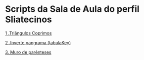 # Scripts da Sala de Aula do perfil Sliatecinos

[1 .Triângulos Coprimos](https://github.com/sliatecinos/saladeaula/blob/master/triangulos_coprimos.py)

[2 .Inverte pangrama (tabulaKey)](https://github.com/sliatecinos/saladeaula/blob/master/tabulaKey.py)

[3. Muro de parênteses](https://github.com/sliatecinos/saladeaula/blob/master/brackets_wall.py)
